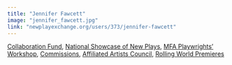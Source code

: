 ```yaml
---
title: "Jennifer Fawcett"
image: "jennifer_fawcett.jpg"
link: "newplayexchange.org/users/373/jennifer-fawcett"
---
```


[Collaboration Fund](/programs/collaboration-fund), [National Showcase of New Plays](/programs/national-showcase-of-new-plays), [MFA Playwrights’ Workshop](/programs/mfa-playwrights-workshop), [Commissions](/programs/commissions), [Affiliated Artists Council](/about/affiliated-artists-council), [Rolling World Premieres](/programs/rolling-world-premieres)